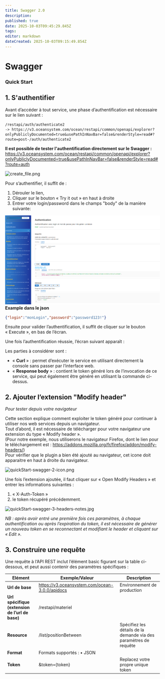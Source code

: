 ```yaml
---
title: Swagger 2.0
description: 
published: true
date: 2025-10-03T09:45:29.845Z
tags: 
editor: markdown
dateCreated: 2025-10-03T09:15:49.854Z
---
```


# Swagger

### Quick Start

## 1\. S'authentifier

Avant d’accéder à tout service, une phase d’authentification est nécessaire sur le lien suivant :

```
/restapi/auth/authenticate2
-> https://v3.oceansystem.com/ocean/restapi/common/openapi/explorer?onlyPubliclyDocumented=true&usePathInNavBar=false&renderStyle=read#?route=post-/auth/authenticate2
```

**Il est possible de tester l'authentification directement sur le Swagger :**
https://v3.oceansystem.com/ocean/restapi/common/openapi/explorer?onlyPubliclyDocumented=true&usePathInNavBar=false&renderStyle=read#?route=auth

![create_file.png](/contributing_img/create_file.png)

Pour s’authentifier, il suffit de :

1.  Dérouler le lien,
2.  Cliquer sur le bouton « Try it out » en haut à droite 
3.  Entrer votre login/password dans le champs "body" de la manière suivante:

![connexion_new_swagger.png](/contributing_img/connexion_new_swagger.png)
**Example dans le json** 
```JSON
{"login":"monLogin","password":"password123!"}
```

Ensuite pour valider l’authentification, il suffit de cliquer sur le bouton « Execute », en bas de l’écran.

Une fois l’authentification réussie, l’écran suivant apparaît :

Les parties à considérer sont :

-   « **Curl** » : permet d’exécuter le service en utilisant directement la console sans passer par l’interface web.
-   « **Response body** » : contient le token généré lors de l’invocation de ce service, qui peut également être généré en utilisant la commande ci-dessus.

## 2\. Ajouter l’extension "Modify header"

*Pour tester depuis votre navigateur*

Cette section explique comment exploiter le token généré pour continuer à utiliser nos web services depuis un navigateur.  
Tout d’abord, il est nécessaire de télécharger pour votre navigateur une extension du type « Modify header ».  
(Pour notre exemple, nous utiliserons le navigateur Firefox, dont le lien pour le téléchargement est : https://addons.mozilla.org/fr/firefox/addon/modify-headers/)  
Pour vérifier que le plugin a bien été ajouté au navigateur, cet icone doit apparaitre en haut à droite du navigateur.

![quickStart-swagger-2-icon.png](/quickStart-swagger-2-icon.png)

Une fois l’extension ajoutée, il faut cliquer sur « Open Modify Headers » et entrer les informations suivantes :

1.  « X-Auth-Token »
2.  le token récupéré précédemment.

![quickStart-swagger-3-headers-notes.jpg](/quickStart-swagger-3-headers-notes.jpg)

*NB : après avoir entré une première fois ces paramètres, à chaque authentification ou après l’expiration du token, il est nécessaire de générer un nouveau token en se reconnectant et modifiant le header et cliquant sur « Edit ».*

## 3\. Construire une requête

Une requête à l‘API REST inclut l’élément basic figurant sur la table ci-dessous, et peut aussi contenir des paramètres spécifiques :

| Elément | Exemple/Valeur | Description |
| --- | --- | --- |
| **Url de base** | https://v3.oceansystem.com/ocean-3.0.0/apidocs | Environnement de production |
| **Url spécifique (extension de l’url de base)** | /restapi/materiel |  |
| **Resource** | /list/positionBetween | Spécifiez les détails de la demande via des paramètres de requête |
| **Format** | Formats supportés : • JSON |  |
| **Token** | &token={token} | Replacez votre propre unique token |
